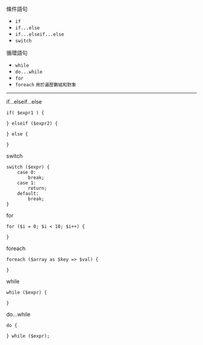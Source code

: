 條件語句
- `if`
- `if...else`
- `if...elseif...else`
- `switch`

循環語句
- `while`
- `do...while`
- `for`
- `foreach` `用於遍歷數組和對象`

***

if...elseif...else
```
if( $expr1 ) {

} elseif ($expr2) {

} else {

}
```

switch
```
switch ($expr) {
	case 0:
		break;
	case 1:
		return;
	default:
		break;
}
```

for
```
for ($i = 0; $i < 10; $i++) {

}
```

foreach
```
foreach ($array as $key => $val) {

}
```

while
```
while ($expr) {

}
```

do...while
```
do {

} while ($expr);
```